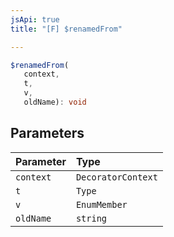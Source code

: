 ```yaml
---
jsApi: true
title: "[F] $renamedFrom"

---
```

```ts
$renamedFrom(
   context, 
   t, 
   v, 
   oldName): void
```

## Parameters

| Parameter | Type |
| :------ | :------ |
| `context` | `DecoratorContext` |
| `t` | `Type` |
| `v` | `EnumMember` |
| `oldName` | `string` |
